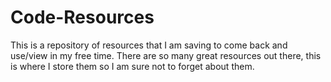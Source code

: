 # Code-Resources
This is a repository of resources that I am saving to come back and use/view in my free time. There are so many great resources out there, this is where I store them so I am sure not to forget about them.
